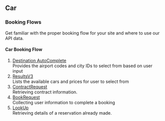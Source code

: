 ## Car

### Booking Flows

Get familiar with the proper booking flow for your site and where to use our API data.

#### Car Booking Flow

1. [Destination AutoComplete](http://localhost:8200/documentation/car#/paths/~1getAutoComplete/get)  
Provides the airport codes and city IDs to select from based on user input
2. [ResultsV3](http://localhost:8200/documentation/car#tag/Car/paths/~1getResultsV3/get)  
Lists the available cars and prices for user to select from
3. [ContractRequest](http://localhost:8200/documentation/car#/paths/~1getAutoComplete/get)  
Retrieving contract information.
4. [BookRequest](http://localhost:8200/documentation/car#/paths/~1getAutoComplete/get)  
Collecting user information to complete a booking
5. [LookUp](http://localhost:8200/documentation/car#/paths/~1getAutoComplete/get)  
Retrieving details of a reservation already made.



